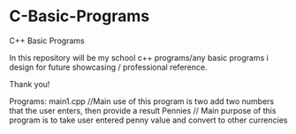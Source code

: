 # C-Basic-Programs
C++ Basic Programs

In this repository will be my school c++ programs/any basic programs i design for future showcasing / professional reference. 

Thank you!

Programs: 
main1.cpp  //Main use of this program is two add two numbers that the user enters, then provide a result
Pennies   // Main purpose of this program is to take user entered penny value and convert to other currencies

